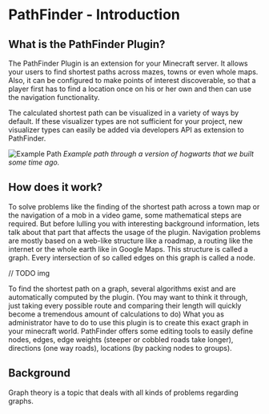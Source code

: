 # PathFinder - Introduction

## What is the PathFinder Plugin?

The PathFinder Plugin is an extension for your Minecraft server. It allows your users to find shortest paths across
mazes, towns or even whole maps. Also, it can be configured to make points of interest discoverable, so that a player
first has to find a location once on his or her own and then can use the navigation functionality.

The calculated shortest path can be visualized in a variety of ways by default. If these visualizer types are not
sufficient for your project, new visualizer types can easily be added via developers API as extension to PathFinder.

![Example Path](src/images/path_example.png)
*Example path through a version of hogwarts that we built some time ago.*

## How does it work?

To solve problems like the finding of the shortest path across a town map or the navigation of a mob in a video game,
some mathematical steps are required. But before lulling you with interesting background information, lets talk about
that part that affects the usage of the plugin.
Navigation problems are mostly based on a web-like structure like a roadmap, a routing like the internet or the whole
earth like in Google Maps.
This structure is called a graph. Every intersection of so called edges on this graph is called a node.

// TODO img

To find the shortest path on a graph, several algorithms exist and are automatically computed by the plugin.
(You may want to think it through, just taking every possible route and comparing their length will quickly become a
tremendous amount of calculations to do)
What you as administrator have to do to use this plugin is to create this exact graph in your minecraft world.
PathFinder offers some editing tools to easily define nodes, edges, edge weights (steeper or cobbled roads take longer),
directions (one way roads), locations (by packing nodes to groups).

## Background

Graph theory is a topic that deals with all kinds of problems regarding graphs.
